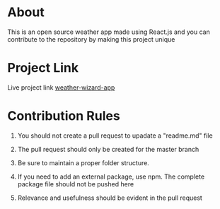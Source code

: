 # About

This is an open source weather app made using React.js and you can contribute to the repository by making this project unique 

# Project Link

Live project link [weather-wizard-app](https://weather-wizard-app.netlify.app)

# Contribution Rules 

1. You should not create a pull request to upadate a "readme.md" file

2. The pull request should only be created for the master branch

3. Be sure to maintain a proper folder structure.

4. If you need to add an external package, use npm. The complete package file should not be pushed here

5. Relevance and usefulness should be evident in the pull request

